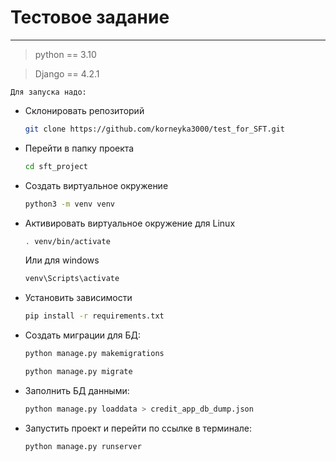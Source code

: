 # Тестовое задание

---

>python == 3.10

>Django == 4.2.1

`Для запуска надо:`

- Склонировать репозиторий
    ```bash
    git clone https://github.com/korneyka3000/test_for_SFT.git
    ```
- Перейти в папку проекта
    ```bash
    cd sft_project
    ```
- Создать виртуальное окружение
    ```bash
    python3 -m venv venv
    ```
- Активировать виртуальное окружение для Linux
    ```bash
    . venv/bin/activate
    ```
  Или для windows
    ```bash
    venv\Scripts\activate  
    ```
- Установить зависимости
    ```bash
    pip install -r requirements.txt
    ```
- Создать миграции для БД:
    ```bash
    python manage.py makemigrations
    ```
    ```bash
    python manage.py migrate
    ```
- Заполнить БД данными:
    ```bash
    python manage.py loaddata > credit_app_db_dump.json
    ```
- Запустить проект и перейти по ссылке в терминале:
    ```bash
    python manage.py runserver
    ```

